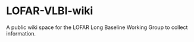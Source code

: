 # LOFAR-VLBI-wiki
A public wiki space for the LOFAR Long Baseline Working Group to collect information.
